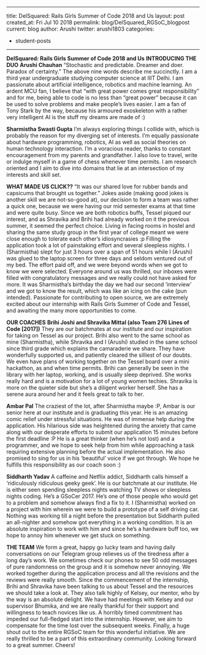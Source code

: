 ﻿
---
 title: DelSquared: Rails Girls Summer of Code 2018 and Us
 layout: post
 created_at: Fri Jul 10 2018
 permalink: blog/DelSquared_RGSoC_blogpost
 current: blog
 author: Arushi
 twitter: arushi1803
 categories:
 - student-posts
 ---
 **DelSquared: Rails Girls Summer of Code 2018 and Us**
**INTRODUCING THE DUO**
**Arushi Chauhan**
“Stochastic and predictable. Dreamer and doer. Paradox of certainty.”
The above nine words describe me succinctly. I am a third year undergraduate studying computer science at IIIT Delhi. I am passionate about artificial intelligence, robotics and machine learning. An ardent MCU fan, I believe that “with great power comes great responsibility” and for me, being able to code is no less than “great power” because it can be used to solve problems and make people’s lives easier. I am a fan of Tony Stark by the way, because his armoured exoskeleton with a rather very intelligent AI is the stuff my dreams are made of :)


**Sharmistha Swasti Gupta**
I’m always exploring things I collide with, which is probably the reason for my diverging set of interests. I’m equally passionate about hardware programming, robotics, AI as well as social theories on human technology interaction. I’m a voracious reader, thanks to constant encouragement from my parents and grandfather. I also love to travel, write or indulge myself in a game of chess whenever time permits. I am research oriented and I aim to dive into domains that lie at an intersection of my interests and skill set.


**WHAT MADE US CLICK??**
“It was our shared love for rubber bands and capsicums that brought us together.”
Jokes aside (making good jokes is another skill we are not-so-good at), our decision to form a team was rather a quick one, because we were having our mid semester exams at that time and were quite busy. Since we are both robotics buffs, Tessel piqued our interest, and as Shravika and Brihi had already worked on it the previous summer, it seemed the perfect choice. Living in facing rooms in hostel and sharing the same study group in the first year of college meant we were close enough to tolerate each other’s idiosyncrasies :p
Filling the application took a lot of painstaking effort and several sleepless nights. I (Sharmistha) slept for just 3 hours over a span of 51 hours while I (Arushi) was glued to the laptop screen for three days and seldom ventured out of my bed. The effort paid off, and we were beyond words when we got to know we were selected. Everyone around us was thrilled, our inboxes were filled with congratulatory messages and we really could not have asked for more. It was Sharmistha’s birthday the day we had our second ‘interview’ and we got to know the result, which was like an icing on the cake (pun intended). Passionate for contributing to open source, we are extremely excited about our internship with Rails Girls Summer of Code and Tessel, and awaiting the many more opportunities to come.


**OUR COACHES**
**Brihi Joshi and Shravika Mittal  (also Team 276 Lines of Code [2017])**
They are our batchmates at our institute and our inspiration for taking on Tessel as our project. Brihi also went to the same school as mine (Sharmistha), while Shravika and I (Arushi) studied in the same school since third grade which explains the camaraderie we share. They have wonderfully supported us, and patiently cleared the silliest of our doubts. We even have plans of working together on the Tessel board over a mini hackathon, as and when time permits.
Brihi can generally be seen in the library with her laptop, working, and is usually sleep deprived. She works really hard and is a motivation for a lot of young women techies. 
Shravika is more on the quieter side but she’s a diligent worker herself. She has a serene aura around her and it feels great to talk to her.


**Ambar Pal**
The craziest of the lot, after Sharmistha maybe :P, Ambar is our senior here at our institute and is graduating this year. He is an amazing comic relief under stressful situations. He was of immense help during the application. His hilarious side was heightened during the anxiety that came along with our desperate efforts to submit our application 15 minutes before the first deadline :P He is a great thinker (when he’s not lost) and a programmer, and we hope to seek help from him while approaching a task requiring extensive planning before the actual implementation. He also promised to sing for us in his ‘beautiful’ voice if we got through. We hope he fulfills this responsibility as our coach soon :)


**Siddharth Yadav**
A caffeine and Netflix addict, Siddharth calls himself a ‘ridiculously ridiculous geeky geek’. He is our batchmate at our institute. He is either seen spending sleepless nights watching TV shows or sleepless nights coding. He’s a GSoCer 2017. He’s one of those people who would get to a problem and somehow always find a fix to it. I (Sharmistha) worked on a project with him wherein we were to build a prototype of a self driving car. Nothing was working till a night before the presentation but Siddharth pulled an all-nighter and somehow got everything in a working condition. It is an absolute inspiration to work with him and since he’s a hardware buff too, we hope to annoy him whenever we get stuck on something.


**THE TEAM**
We form a great, happy go lucky team and having daily conversations on our Telegram group relieves us of the tiredness after a long day’s work. We sometimes check our phones to see 50 odd messages of pure randomness on the group and it is somehow never annoying. 
We worked together during the application process and all the revisions and the reviews were really smooth. Since the commencement of the internship, Brihi and Shravika have been talking to us about Tessel and the resources we should take a look at. They also talk highly of Kelsey, our mentor, who by the way is an absolute delight. We have had meetings with Kelsey and our supervisor Bhumika, and we are really thankful for their support and willingness to teach novices like us. A horribly timed commitment has impeded our full-fledged start into the internship. However, we aim to compensate for the time lost over the subsequent weeks. Finally, a huge shout out to the entire RGSoC team for this wonderful initiative. We are really thrilled to be a part of this extraordinary community. Looking forward to a great summer. Cheers!
